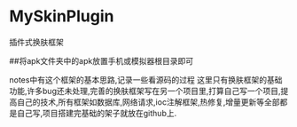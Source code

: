 # MySkinPlugin
插件式换肤框架

##将apk文件夹中的apk放置手机或模拟器根目录即可

notes中有这个框架的基本思路,记录一些看源码的过程
这里只有换肤框架的基础功能,许多bug还未处理,完善的换肤框架写在另一个项目里,打算自己写一个项目,提高自己的技术,所有框架如数据库,网络请求,ioc注解框架,热修复,增量更新等全部都是自己写,项目搭建完基础的架子就放在github上.
